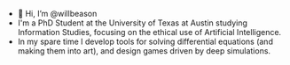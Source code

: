 - 👋 Hi, I’m @willbeason
- I'm a PhD Student at the University of Texas at Austin studying Information Studies, focusing on the ethical use of Artificial Intelligence.
- In my spare time I develop tools for solving differential equations (and making them into art), and design games driven by deep simulations.
